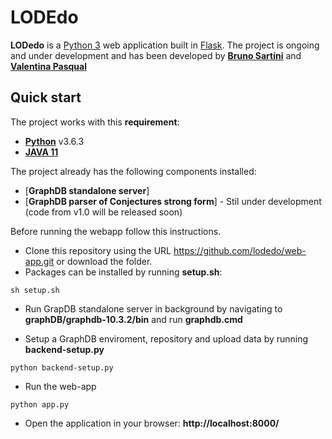 # LODEdo

**LODedo** is a [Python 3](https://www.python.org/downloads/) web application built in [Flask](https://flask.palletsprojects.com/en/2.3.x/). 
The project is ongoing and under development and has been developed by [**Bruno Sartini**](https://www.dkes.fak12.uni-muenchen.de/people/academic_staff/bruno_sartini/index.html) and [**Valentina Pasqual**](https://www.unibo.it/sitoweb/valentina.pasqual2)

## Quick start

The project works with this **requirement**:

- [**Python**](https://www.python.org/downloads/) v3.6.3 
- [**JAVA 11**]()

The project already has the following components installed:
- [**GraphDB standalone server**]
- [**GraphDB parser of Conjectures strong form**] - Stil under development (code from v1.0 will be released soon)

Before running the webapp follow this instructions.
- Clone this repository using the URL https://github.com/lodedo/web-app.git or download the folder.
- Packages can be installed by running **setup.sh**:
```
sh setup.sh
```
- Run GrapDB standalone server in background by navigating to **graphDB/graphdb-10.3.2/bin** and run **graphdb.cmd**

- Setup a GraphDB enviroment, repository and upload data by running **backend-setup.py**
```
python backend-setup.py
```
- Run the web-app
```
python app.py
```
- Open the application in your browser: **http://localhost:8000/**

